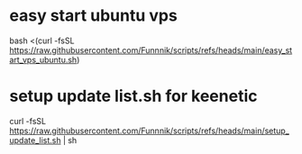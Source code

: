 # easy start ubuntu vps 

bash <(curl -fsSL https://raw.githubusercontent.com/Funnnik/scripts/refs/heads/main/easy_start_vps_ubuntu.sh)

# setup update list.sh for keenetic

curl -fsSL https://raw.githubusercontent.com/Funnnik/scripts/refs/heads/main/setup_update_list.sh | sh
